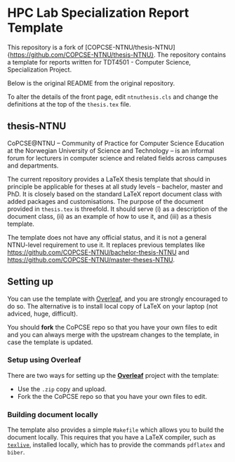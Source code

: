 # HPC Lab Specialization Report Template
This repository is a fork of [COPCSE-NTNU/thesis-NTNU]{https://github.com/COPCSE-NTNU/thesis-NTNU}.
The repository contains a template for reports written for TDT4501 - Computer Science, Specialization Project.

Below is the original README from the original repository.

To alter the details of the front page, edit `ntnuthesis.cls` and change the definitions at the top of the `thesis.tex` file.

## thesis-NTNU

CoPCSE@NTNU – Community of Practice for Computer Science Education at the Norwegian University of Science and Technology – is an informal forum for lecturers in computer science and related fields across campuses and departments.

The current repository provides a LaTeX thesis template that should in principle be applicable for theses at all study levels – bachelor, master and PhD. It is closely based on the standard LaTeX report document class with added packages and customisations. The purpose of the document provided in `thesis.tex` is threefold. It should serve (i) as a description of the document class, (ii) as an example of how to use it, and (iii) as a thesis template.

The template does not have any official status, and it is not a general NTNU-level requirement to use it. It replaces previous templates like https://github.com/COPCSE-NTNU/bachelor-thesis-NTNU and https://github.com/COPCSE-NTNU/master-theses-NTNU.

## Setting up

You can use the template with [Overleaf](http://overleaf.com), and you are strongly encouraged to do so. The alternative is to install local copy of LaTeX on your laptop (not adviced, huge, difficult).

You should **fork** the CoPCSE repo so that you have your own files to edit and you can always merge with the upstream changes to the template, in case the template is updated.

### Setup using Overleaf

There are two ways for setting up the [**Overleaf**](http://overleaf.com) project with the template:

* Use the `.zip` copy and upload.
* Fork the the CoPCSE repo so that you have your own files to edit.

### Building document locally

The template also provides a simple `Makefile` which allows you to build the document locally. This requires that you have a LaTeX compiler, such as [`texlive`](https://www.tug.org/texlive/), installed locally, which has to provide the commands `pdflatex` and `biber`.
